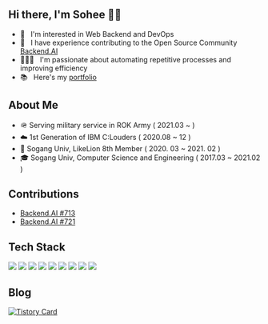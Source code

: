 ## Hi there, I'm Sohee 🤚🏻

- 👀 &nbsp;&nbsp;I'm interested in Web Backend and DevOps
- 🌱 &nbsp;&nbsp;I have experience contributing to the Open Source Community [Backend.AI](https://github.com/lablup/backend.ai)
- 🧚🏻‍♀️ &nbsp;&nbsp;I'm passionate about automating repetitive processes and improving efficiency
- 📚 &nbsp;&nbsp;Here's my [portfolio](https://www.notion.so/soheeee/42cbd7fab9544396b6468c377014ce89)

## About Me
- 🪖 Serving military service in ROK Army ( 2021.03 ~ )
- ☁️ 1st Generation of IBM C:Louders ( 2020.08 ~ 12 )
- 🦁 Sogang Univ, LikeLion 8th Member ( 2020. 03 ~ 2021. 02 ) 
- 🎓 Sogang Univ, Computer Science and Engineering ( 2017.03 ~ 2021.02 )

## Contributions
- [Backend.AI #713](https://github.com/lablup/backend.ai/pull/713)
- [Backend.AI #721](https://github.com/lablup/backend.ai/pull/721)

## Tech Stack
<img src="https://img.shields.io/badge/python-3776AB?style=for-the-badge&logo=python&logoColor=white"> <img src="https://img.shields.io/badge/django-092E20?style=for-the-badge&logo=django&logoColor=white"> <img src="https://img.shields.io/badge/c-%2300599C.svg?style=for-the-badge&logo=c&logoColor=white"> <img src="https://img.shields.io/badge/postgres-%23316192.svg?style=for-the-badge&logo=postgresql&logoColor=white"> <img src="https://img.shields.io/badge/sqlite-%2307405e.svg?style=for-the-badge&logo=sqlite&logoColor=white"> <img src="https://img.shields.io/badge/mysql-%2300f.svg?style=for-the-badge&logo=mysql&logoColor=white"> <img src="https://img.shields.io/badge/github-%23121011.svg?style=for-the-badge&logo=github&logoColor=white"> <img src="https://img.shields.io/badge/github%20actions-%232671E5.svg?style=for-the-badge&logo=githubactions&logoColor=white"> <img src="https://img.shields.io/badge/AWS-%23FF9900.svg?style=for-the-badge&logo=amazon-aws&logoColor=white">



## Blog

[![Tistory Card](https://tistory-readme-stats.vercel.app/api?name=soheeeep&postId=63&color=dark&description=Github%20Action%EC%9D%80%20build%2C%20test%2C%20deployment%EC%99%80%20%EA%B0%99%EC%9D%80%20workflow%EB%A5%BC%20%EC%9E%90%EB%8F%99%ED%99%94%ED%95%A0%20%EC%88%98%20%EC%9E%88%EB%8A%94%20CI%2FCD%20%ED%94%8C%EB%9E%AB%ED%8F%BC)](https://github.com/MoonJuhan/tistory-readme-stats)


